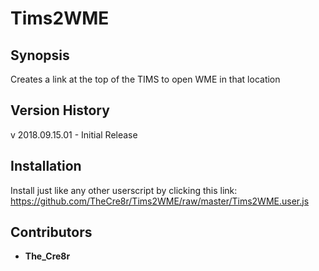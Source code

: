 # Tims2WME

## Synopsis

Creates a link at the top of the TIMS to open WME in that location

## Version History

v 2018.09.15.01 - Initial Release

## Installation

Install just like any other userscript by clicking this link:
https://github.com/TheCre8r/Tims2WME/raw/master/Tims2WME.user.js


## Contributors

* **The_Cre8r**
